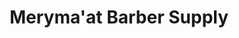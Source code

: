 ---
title: "Meryma'at Barber Supply"
url: /cleveland/merymaat-barber-supply/
shop: hairdresser supply
---